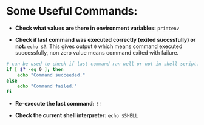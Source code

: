 # Some Useful Commands:

- **Check what values are there in environment variables:** ``printenv``

- **Check if last command was executed correctly (exited succssfully) or not:** ``echo $?``. This gives output `0` which means command executed successfully, non zero value means command exited with failure.

```bash
# can be used to check if last command ran well or not in shell script.
if [ $? -eq 0 ]; then
    echo "Command succeeded."
else
    echo "Command failed."
fi
```

- **Re-execute the last command:** ``!!``

- **Check the current shell interpreter:** ``echo $SHELL``
